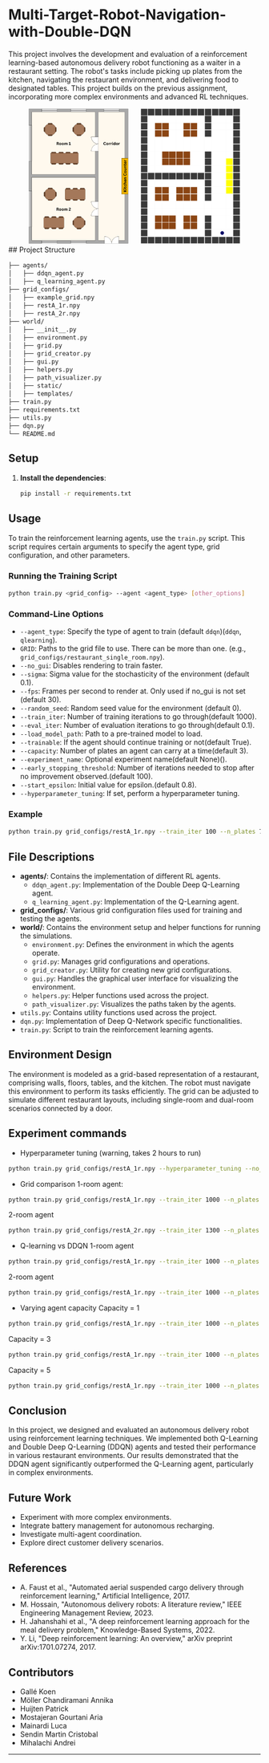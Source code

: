 # Multi-Target-Robot-Navigation-with-Double-DQN

This project involves the development and evaluation of a reinforcement learning-based autonomous delivery robot functioning as a waiter in a restaurant setting. The robot's tasks include picking up plates from the kitchen, navigating the restaurant environment, and delivering food to designated tables. This project builds on the previous assignment, incorporating more complex environments and advanced RL techniques.

<div style="text-align: center;">
    <img src="restA_floorplan.png" alt="Restaurant Floor Plan" width="200" style="display: inline-block; margin-right: 20px;"/>
    <img src="restA_grid.png" alt="Restaurant Grid" width="200" style="display: inline-block;"/>
</div>
## Project Structure

```
├── agents/
│   ├── ddqn_agent.py
│   ├── q_learning_agent.py
├── grid_configs/
│   ├── example_grid.npy
│   ├── restA_1r.npy
│   ├── restA_2r.npy
├── world/
│   ├── __init__.py
│   ├── environment.py
│   ├── grid.py
│   ├── grid_creator.py
│   ├── gui.py
│   ├── helpers.py
│   ├── path_visualizer.py
│   ├── static/
│   ├── templates/
├── train.py
├── requirements.txt
├── utils.py
├── dqn.py
└── README.md

```

## Setup

1. **Install the dependencies**:
   ```sh
   pip install -r requirements.txt
   ```

## Usage

To train the reinforcement learning agents, use the `train.py` script. This script requires certain arguments to specify the agent type, grid configuration, and other parameters.

### Running the Training Script

```sh
python train.py <grid_config> --agent <agent_type> [other_options]
```

### Command-Line Options

- `--agent_type`: Specify the type of agent to train (default `ddqn`)(`ddqn`, `qlearning`).
- `GRID`: Paths to the grid file to use. There can be more than one. (e.g., `grid_configs/restaurant_single_room.npy`).
- `--no_gui`: Disables rendering to train faster.
- `--sigma`: Sigma value for the stochasticity of the environment (default 0.1).
- `--fps`: Frames per second to render at. Only used if no_gui is not set (default 30).
- `--random_seed`: Random seed value for the environment (default 0).
- `--train_iter`: Number of training iterations to go through(default 1000).
- `--eval_iter`: Number of evaluation iterations to go through(default 0.1).
- `--load_model_path`: Path to a pre-trained model to load.
- `--trainable`: If the agent should continue training or not(default True).
- `--capacity`: Number of plates an agent can carry at a time(default 3).
- `--experiment_name`: Optional experiment name(default None)().
- `--early_stopping_threshold`: Number of iterations needed to stop after no improvement observed.(default 100).
- `--start_epsilon`: Initial value for epsilon.(default 0.8).
- `--hyperparameter_tuning`: If set, perform a hyperparameter tuning.

### Example

```sh
python train.py grid_configs/restA_1r.npy --train_iter 100 --n_plates 7 --fps 30 --sigma 0.1 --eval_iter 10 --random_seed 5 --agent_type ddqn --start_epsilon 0.7
```

## File Descriptions

- **agents/**: Contains the implementation of different RL agents.
  - `ddqn_agent.py`: Implementation of the Double Deep Q-Learning agent.
  - `q_learning_agent.py`: Implementation of the Q-Learning agent.
- **grid_configs/**: Various grid configuration files used for training and testing the agents.
- **world/**: Contains the environment setup and helper functions for running the simulations.
  - `environment.py`: Defines the environment in which the agents operate.
  - `grid.py`: Manages grid configurations and operations.
  - `grid_creator.py`: Utility for creating new grid configurations.
  - `gui.py`: Handles the graphical user interface for visualizing the environment.
  - `helpers.py`: Helper functions used across the project.
  - `path_visualizer.py`: Visualizes the paths taken by the agents.
- `utils.py`: Contains utility functions used across the project.
- `dqn.py`: Implementation of Deep Q-Network specific functionalities.
- `train.py`: Script to train the reinforcement learning agents.

## Environment Design

The environment is modeled as a grid-based representation of a restaurant, comprising walls, floors, tables, and the kitchen. The robot must navigate this environment to perform its tasks efficiently. The grid can be adjusted to simulate different restaurant layouts, including single-room and dual-room scenarios connected by a door.

## Experiment commands

- Hyperparameter tuning (warning, takes 2 hours to run)

```sh
python train.py grid_configs/restA_1r.npy --hyperparameter_tuning --no_gui
```

- Grid comparison
  1-room agent:

```sh
python train.py grid_configs/restA_1r.npy --train_iter 1000 --n_plates 9 --capacity 3 --eval_iter 100 --agent_type ddqn --start_epsilon 0.4 --early_stopping_threshold 100 --no_gui
```

2-room agent

```sh
python train.py grid_configs/restA_2r.npy --train_iter 1300 --n_plates 9 --capacity 3 --eval_iter 100 --agent_type ddqn --start_epsilon 0.5 --early_stopping_threshold 200 --no_gui
```

- Q-learning vs DDQN
  1-room agent

```sh
python train.py grid_configs/restA_1r.npy --train_iter 1000 --n_plates 9 --capacity 3 --eval_iter 100 --agent_type qlearning --start_epsilon 0.8 --early_stopping_threshold 100 --no_gui
```

2-room agent

```sh
python train.py grid_configs/restA_1r.npy --train_iter 1000 --n_plates 9 --capacity 3 --eval_iter 100 --agent_type qlearning --start_epsilon 0.8 --early_stopping_threshold 200 --no_gui
```

- Varying agent capacity
  Capacity = 1

```sh
python train.py grid_configs/restA_1r.npy --train_iter 1000 --n_plates 9 --capacity 1 --eval_iter 100 --agent_type ddqn --start_epsilon 0.5 --early_stopping_threshold 100 --no_gui
```

Capacity = 3

```sh
python train.py grid_configs/restA_1r.npy --train_iter 1000 --n_plates 9 --capacity 3 --eval_iter 100 --agent_type ddqn --start_epsilon 0.5 --early_stopping_threshold 100 --no_gui
```

Capacity = 5

```sh
python train.py grid_configs/restA_1r.npy --train_iter 1000 --n_plates 9 --capacity 5 --eval_iter 100 --agent_type ddqn --start_epsilon 0.5 --early_stopping_threshold 100 --no_gui
```

## Conclusion

In this project, we designed and evaluated an autonomous delivery robot using reinforcement learning techniques. We implemented both Q-Learning and Double Deep Q-Learning (DDQN) agents and tested their performance in various restaurant environments. Our results demonstrated that the DDQN agent significantly outperformed the Q-Learning agent, particularly in complex environments.

## Future Work

- Experiment with more complex environments.
- Integrate battery management for autonomous recharging.
- Investigate multi-agent coordination.
- Explore direct customer delivery scenarios.

## References

- A. Faust et al., "Automated aerial suspended cargo delivery through reinforcement learning," Artificial Intelligence, 2017.
- M. Hossain, "Autonomous delivery robots: A literature review," IEEE Engineering Management Review, 2023.
- H. Jahanshahi et al., "A deep reinforcement learning approach for the meal delivery problem," Knowledge-Based Systems, 2022.
- Y. Li, "Deep reinforcement learning: An overview," arXiv preprint arXiv:1701.07274, 2017.

## Contributors

- Gallé Koen
- Möller Chandiramani Annika
- Huijten Patrick
- Mostajeran Gourtani Aria
- Mainardi Luca
- Sendin Martin Cristobal
- Mihalachi Andrei

---
